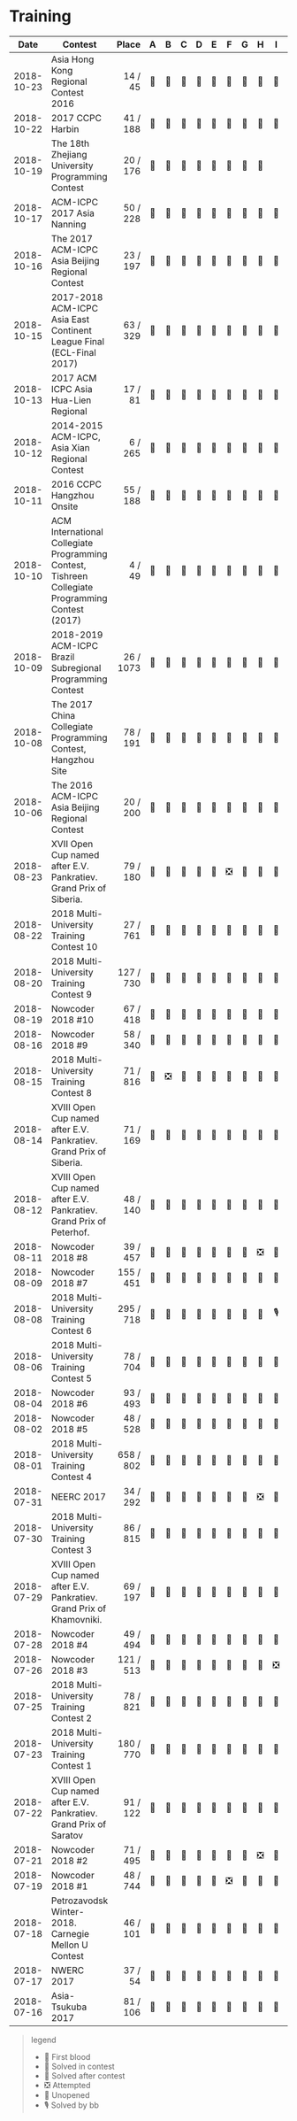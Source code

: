 # Training

<training-trending />

<breakout>

| Date      | Contest               | Place         | A | B | C | D | E | F | G | H | I | J | K | L | M |
|:---------:|-----------------------| -------------:|:-:|:-:|:-:|:-:|:-:|:-:|:-:|:-:|:-:|:-:|:-:|:-:|:-:|
|2018-10-23 | Asia Hong Kong Regional Contest 2016 | 14 / 45|💭|🔵|🎈|💭|💭|💭|💭|💭|💭|🎈|🎈|
|2018-10-22 | 2017 CCPC Harbin | 41 / 188 |🎈|🎈|💭|💭|💭|🎈|💭|🎈|💭|💭|💭|💭|🔵|
|2018-10-19 | The 18th Zhejiang University Programming Contest | 20 / 176 |🎈|💭|🎈|🔵|💭|🎈|🎈|🎈||🎈|
|2018-10-17 | ACM-ICPC 2017 Asia Nanning | 50 / 228 |🎈|💭|💭|💭|🎈|🎈|💭|🔵|🎈|🎈|💭|🎈|🎈
|2018-10-16 | The 2017 ACM-ICPC Asia Beijing Regional Contest | 23 / 197 |💭|💭|💭|💭|🎈|🎈|🎈|🎈|💭|🎈|
|2018-10-15 | 2017-2018 ACM-ICPC Asia East Continent League Final (ECL-Final 2017) | 63 / 329 |🎈|🎈|🎈|🔵|💭|💭|💭|🔵|💭|🎈|🎈|🎈|🎈|
|2018-10-13 | 2017 ACM ICPC Asia Hua-Lien Regional | 17 / 81 |🎈|🎈|🎈|🎈|🎈|💭|💭|🎈|🎈|💭|🎈|💭|🔵|
|2018-10-12 | 2014-2015 ACM-ICPC, Asia Xian Regional Contest | 6 / 265 |🎈|💭|🎈|💭|💭|🎈|🎈|🔵|🎈|💭|🎈|
|2018-10-11 | 2016 CCPC Hangzhou Onsite | 55 / 188 |🎈|🎈|🎈|🔵|🔵|🎈|💭|💭|💭|💭|🎈|
|2018-10-10 | ACM International Collegiate Programming Contest, Tishreen Collegiate Programming Contest (2017) | 4 / 49 |🎈|🔵|🎈|🚀|💭|🎈|🔵|🎈|🔵|🎈|🚀|🔵|
|2018-10-09 | 2018-2019 ACM-ICPC Brazil Subregional Programming Contest | 26 / 1073 |💭|🔵|🎈|🎈|🎈|🎈|🎈|💭|🎈|❎|💭|🎈|💭|
|2018-10-08 | The 2017 China Collegiate Programming Contest, Hangzhou Site | 78 / 191 |🎈|🎈|🎈|🎈|💭|💭|💭|💭|💭|🎈|🔵|💭|
|2018-10-06 | The 2016 ACM-ICPC Asia Beijing Regional Contest | 20 / 200 |💭|💭|💭|🎈|🎈|🎈|💭|💭|🎈|💭|🎈|
|2018-08-23 | XVII Open Cup named after E.V. Pankratiev. Grand Prix of Siberia. | 79 / 180 |🎈|🎈|💭|🎈|🔵|❎|💭|🎈|🎈|💭|🎈|
|2018-08-22 | 2018 Multi-University Training Contest 10 | 27 / 761 |🎈|💭|💭|🎈|🎈|💭|🎈|🎈|🎈|🎈|💭|🎈|
|2018-08-20 | 2018 Multi-University Training Contest 9 | 127 / 730 |🎈|💭|💭|🎈|💭|💭|💭|💭|💭|❎|🎈|
|2018-08-19 | Nowcoder 2018 #10     |  67 / 418     |🎈|💭|💭|💭|🎈|💭|💭|💭|💭|🎈|
|2018-08-16 | Nowcoder 2018 #9      |  58 / 340     |🔵|💭|🔵|💭|🎈|🎈|💭|💭|💭|💭|
|2018-08-15 | 2018 Multi-University Training Contest 8 |  71 / 816 |🎈|❎|💭|🎈|🎈|💭|💭|💭|💭|🎈|🔵|🎈|
|2018-08-14 | XVIII Open Cup named after E.V. Pankratiev. Grand Prix of Siberia. | 71 / 169 |🎈|🎈|💭|🎈|🎈|💭|💭|🔵|🎈|🎈|🔵|🎈|
|2018-08-12 | XVIII Open Cup named after E.V. Pankratiev. Grand Prix of Peterhof. | 48 / 140 |🎈|💭|🎈|🎈|🎈|💭|💭|💭|🎈|🎈|
|2018-08-11 | Nowcoder 2018 #8      |  39 / 457     |💭|🎈|💭|💭|🎈|💭|🎈|❎|💭|💭|💭|
|2018-08-09 | Nowcoder 2018 #7      | 155 / 451     |🎈|💭|🔵|💭|💭|💭|💭|💭|💭|🔵|
|2018-08-08 | 2018 Multi-University Training Contest 6 | 295 / 718 |🎈|💭|💭|💭|💭|💭|💭|💭|🎙|💭|💭|🎈|
|2018-08-06 | 2018 Multi-University Training Contest 5 |  78 / 704 |💭|🎈|💭|💭|🎈|💭|🎈|💭|💭|💭|💭|💭|
|2018-08-04 | Nowcoder 2018 #6      | 93 / 493      |🎈|💭|🎈|🎈|💭|💭|🔵|💭|🔵|🎈|
|2018-08-02 | Nowcoder 2018 #5      | 48 / 528      |🎈|🎈|💭|🔵|🎈|🎈|🎈|🔵|🎈|🎈|
|2018-08-01 | 2018 Multi-University Training Contest 4 | 658 / 802 |💭|🔵|💭|🎈|🔵|💭|💭|💭|💭|❎|🎈|🎈|
|2018-07-31 | NEERC 2017            | 34 / 292      |🎈|🎈|🎈|🎈|🎈|💭|💭|❎|🔵|💭|💭|🎈|
|2018-07-30 | 2018 Multi-University Training Contest 3 |  86 / 815 |🎈|💭|🎈|🎈|💭|🎈|🔵|💭|💭|💭|💭|🎈|🔵|
|2018-07-29 | XVIII Open Cup named after E.V. Pankratiev. Grand Prix of Khamovniki. | 69 / 197 |🎈|💭|🎈|💭|💭|🔵|🎈|🎈|🎈|💭|🎈|
|2018-07-28 | Nowcoder 2018 #4      | 49 / 494      |🔵|💭|💭|🎈|💭|🎈|🎈|💭|💭|🎈|
|2018-07-26 | Nowcoder 2018 #3      | 121 / 513     |🎈|💭|🎈|💭|🎈|💭|💭|🎈|❎|🔵|
|2018-07-25 | 2018 Multi-University Training Contest 2 |  78 / 821 |💭|💭|💭|🎈|🎈|💭|🎈|💭|💭|🎈|
|2018-07-23 | 2018 Multi-University Training Contest 1 | 180 / 770 |🎈|🔵|🎈|🎈|💭|💭|🎈|💭|💭|💭|🎈|
|2018-07-22 | XVIII Open Cup named after E.V. Pankratiev. Grand Prix of Saratov | 91 / 122 |🎈|💭|🎈|💭|💭|💭|💭|💭|💭|🔵|🔵|🎈|
|2018-07-21 | Nowcoder 2018 #2      | 71 / 495      |🎈|💭|💭|🎈|💭|💭|💭|❎|🎈|💭|💭|
|2018-07-19 | Nowcoder 2018 #1      | 48 / 744      |🎈|🎈|💭|🎈|💭|❎|💭|💭|💭|🎈|
|2018-07-18 | Petrozavodsk Winter-2018. Carnegie Mellon U Contest | 46 / 101 |🔵|🎈|🎈|🎈|💭|🎈|💭|🎈|💭|❎|❎|
|2018-07-17 | NWERC 2017            | 37 / 54       |💭|🎈|💭|🎈|💭|💭|🎈|🎈|🎈|💭|🎈|||
|2018-07-16 | Asia-Tsukuba 2017     | 81 / 106      |🎈|🎈|🎈|💭|💭|🔵|💭|💭|🎈|💭|💭|||

</breakout>

> <div style="font-size: 14px;">
>
> legend
> * 🚀 First blood
> * 🎈 Solved in contest
> * 🔵 Solved after contest
> * ❎ Attempted
> * 💭 Unopened
> * 🎙 Solved by bb
>
> </div>
